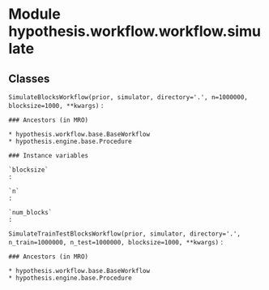 Module hypothesis.workflow.workflow.simulate
============================================

Classes
-------

`SimulateBlocksWorkflow(prior, simulator, directory='.', n=1000000, blocksize=1000, **kwargs)`
:   

    ### Ancestors (in MRO)

    * hypothesis.workflow.base.BaseWorkflow
    * hypothesis.engine.base.Procedure

    ### Instance variables

    `blocksize`
    :

    `n`
    :

    `num_blocks`
    :

`SimulateTrainTestBlocksWorkflow(prior, simulator, directory='.', n_train=1000000, n_test=1000000, blocksize=1000, **kwargs)`
:   

    ### Ancestors (in MRO)

    * hypothesis.workflow.base.BaseWorkflow
    * hypothesis.engine.base.Procedure